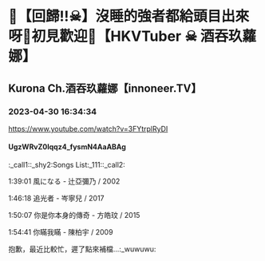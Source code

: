 # 💜【回歸!!☠】沒睡的強者都給頭目出來呀🖤初見歡迎💜【HKVTuber ☠ 酒吞玖蘿娜】

## Kurona Ch.酒吞玖蘿娜【innoneer.TV】

### 2023-04-30 16:34:34

https://www.youtube.com/watch?v=3FYtrplRyDI

#### UgzWRvZ0lqqz4_fysmN4AaABAg

:_call1::_shy2:Songs List:_111::_call2:

1:39:01 風になる - 辻亞彌乃 / 2002

1:46:18 追光者 - 岑寧兒 / 2017

1:50:07 你是你本身的傳奇 - 方皓玟 / 2015

1:54:41 你瞞我瞞 - 陳柏宇 / 2009



抱歉，最近比較忙，遲了點來補檔...:_wuwuwu:

